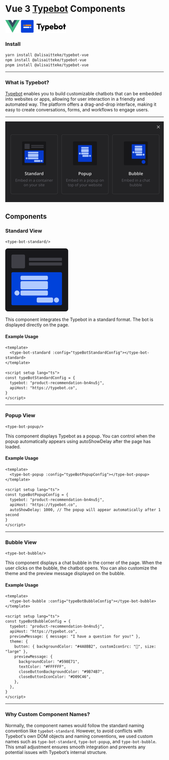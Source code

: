 # Vue 3 [Typebot](https://typebot.io/) Components

<img src="public/icons/vue-logo.svg" alt="drawing" height="40"/>
<img src="public/icons/typebot-logo.svg" alt="drawing" height="40"/>

### Install
```shell
yarn install @alisaitteke/typebot-vue
npm install @alisaitteke/typebot-vue
pnpm install @alisaitteke/typebot-vue
```

---
### What is Typebot?
[Typebot](https://typebot.io/) enables you to build customizable chatbots that can be embedded into websites or apps, allowing for user interaction in a friendly and automated way. The platform offers a drag-and-drop interface, making it easy to create conversations, forms, and workflows to engage users.

---
![screenshot](public/icons/components/screenshot.png)

## Components

### Standard View 
```vue
<type-bot-standard/>
```
![screenshot](public/icons/components/standard.svg)

This component integrates the Typebot in a standard format. The bot is displayed directly on the page.

#### Example Usage
```vue
<template>
  <type-bot-standard :config="typeBotStandardConfig"></type-bot-standard>
</template>

<script setup lang="ts">
const typeBotStandardConfig = {
  typebot: "product-recommendation-bn4nu5j",
  apiHost: "https://typebot.co",
}
</script>
```
---
### Popup View
```vue
<type-bot-popup/>
```

This component displays Typebot as a popup. You can control when the popup automatically appears using autoShowDelay after the page has loaded.

#### Example Usage
```vue
<template>
  <type-bot-popup :config="typeBotPopupConfig"></type-bot-popup>
</template>

<script setup lang="ts">
const typeBotPopupConfig = {
  typebot: "product-recommendation-bn4nu5j",
  apiHost: "https://typebot.co",
  autoShowDelay: 1000, // The popup will appear automatically after 1 second
}
</script>
```
---
### Bubble View
```vue
<type-bot-bubble/>
```

This component displays a chat bubble in the corner of the page. When the user clicks on the bubble, the chatbot opens. You can also customize the theme and the preview message displayed on the bubble.

#### Example Usage
```vue
<template>
  <type-bot-bubble :config="typeBotBubbleConfig"></type-bot-bubble>
</template>

<script setup lang="ts">
const typeBotBubbleConfig = {
  typebot: "product-recommendation-bn4nu5j",
  apiHost: "https://typebot.co",
  previewMessage: { message: "I have a question for you!" },
  theme: {
    button: { backgroundColor: "#4A8BB2", customIconSrc: "🤩", size: "large" },
    previewMessage: {
      backgroundColor: "#598E71",
      textColor: "#FFFFFF",
      closeButtonBackgroundColor: "#9B74B7",
      closeButtonIconColor: "#D09C46",
    },
  },
}
</script>

```
---

### Why Custom Component Names?
Normally, the component names would follow the standard naming convention like ```typebot-standard```. However, to avoid conflicts with Typebot's own DOM objects and naming conventions, we used custom names such as ```type-bot-standard```, ```type-bot-popup```, and ```type-bot-bubble```. This small adjustment ensures smooth integration and prevents any potential issues with Typebot’s internal structure.
